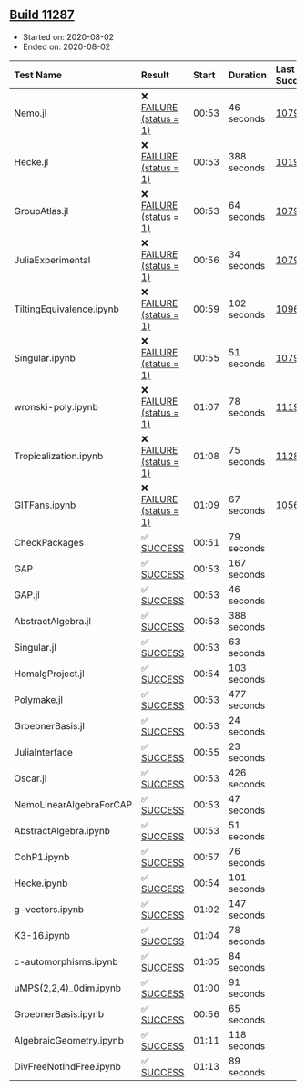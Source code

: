 ## [Build 11287](https://oscarci.mathematik.uni-kl.de/job/oscar/11287/)

* Started on: 2020-08-02
* Ended on: 2020-08-02

| Test Name    | Result | Start | Duration | Last Success | First Failure |
|:-------------|:-------|:------|:---------|:-------------|:--------------|
| Nemo.jl | ❌ [FAILURE (status = 1)](https://oscarci.mathematik.uni-kl.de/job/oscar/11287/artifact/logs/build-11287/Nemo.jl.log) | 00:53 | 46 seconds | [10790](https://oscarci.mathematik.uni-kl.de/job/oscar/10790/) | [10791](https://oscarci.mathematik.uni-kl.de/job/oscar/10791/) |
| Hecke.jl | ❌ [FAILURE (status = 1)](https://oscarci.mathematik.uni-kl.de/job/oscar/11287/artifact/logs/build-11287/Hecke.jl.log) | 00:53 | 388 seconds | [10197](https://oscarci.mathematik.uni-kl.de/job/oscar/10197/) | [10198](https://oscarci.mathematik.uni-kl.de/job/oscar/10198/) |
| GroupAtlas.jl | ❌ [FAILURE (status = 1)](https://oscarci.mathematik.uni-kl.de/job/oscar/11287/artifact/logs/build-11287/GroupAtlas.jl.log) | 00:53 | 64 seconds | [10790](https://oscarci.mathematik.uni-kl.de/job/oscar/10790/) | [10791](https://oscarci.mathematik.uni-kl.de/job/oscar/10791/) |
| JuliaExperimental | ❌ [FAILURE (status = 1)](https://oscarci.mathematik.uni-kl.de/job/oscar/11287/artifact/logs/build-11287/JuliaExperimental.log) | 00:56 | 34 seconds | [10790](https://oscarci.mathematik.uni-kl.de/job/oscar/10790/) | [10791](https://oscarci.mathematik.uni-kl.de/job/oscar/10791/) |
| TiltingEquivalence.ipynb | ❌ [FAILURE (status = 1)](https://oscarci.mathematik.uni-kl.de/job/oscar/11287/artifact/logs/build-11287/TiltingEquivalence.ipynb.log) | 00:59 | 102 seconds | [10962](https://oscarci.mathematik.uni-kl.de/job/oscar/10962/) | [10963](https://oscarci.mathematik.uni-kl.de/job/oscar/10963/) |
| Singular.ipynb | ❌ [FAILURE (status = 1)](https://oscarci.mathematik.uni-kl.de/job/oscar/11287/artifact/logs/build-11287/Singular.ipynb.log) | 00:55 | 51 seconds | [10790](https://oscarci.mathematik.uni-kl.de/job/oscar/10790/) | [10791](https://oscarci.mathematik.uni-kl.de/job/oscar/10791/) |
| wronski-poly.ipynb | ❌ [FAILURE (status = 1)](https://oscarci.mathematik.uni-kl.de/job/oscar/11287/artifact/logs/build-11287/wronski-poly.ipynb.log) | 01:07 | 78 seconds | [11192](https://oscarci.mathematik.uni-kl.de/job/oscar/11192/) | [11193](https://oscarci.mathematik.uni-kl.de/job/oscar/11193/) |
| Tropicalization.ipynb | ❌ [FAILURE (status = 1)](https://oscarci.mathematik.uni-kl.de/job/oscar/11287/artifact/logs/build-11287/Tropicalization.ipynb.log) | 01:08 | 75 seconds | [11286](https://oscarci.mathematik.uni-kl.de/job/oscar/11286/) | [11287](https://oscarci.mathematik.uni-kl.de/job/oscar/11287/) |
| GITFans.ipynb | ❌ [FAILURE (status = 1)](https://oscarci.mathematik.uni-kl.de/job/oscar/11287/artifact/logs/build-11287/GITFans.ipynb.log) | 01:09 | 67 seconds | [10566](https://oscarci.mathematik.uni-kl.de/job/oscar/10566/) | [10567](https://oscarci.mathematik.uni-kl.de/job/oscar/10567/) |
| CheckPackages | ✅ [SUCCESS](https://oscarci.mathematik.uni-kl.de/job/oscar/11287/artifact/logs/build-11287/CheckPackages.log) | 00:51 | 79 seconds |  |  |
| GAP | ✅ [SUCCESS](https://oscarci.mathematik.uni-kl.de/job/oscar/11287/artifact/logs/build-11287/GAP.log) | 00:53 | 167 seconds |  |  |
| GAP.jl | ✅ [SUCCESS](https://oscarci.mathematik.uni-kl.de/job/oscar/11287/artifact/logs/build-11287/GAP.jl.log) | 00:53 | 46 seconds |  |  |
| AbstractAlgebra.jl | ✅ [SUCCESS](https://oscarci.mathematik.uni-kl.de/job/oscar/11287/artifact/logs/build-11287/AbstractAlgebra.jl.log) | 00:53 | 388 seconds |  |  |
| Singular.jl | ✅ [SUCCESS](https://oscarci.mathematik.uni-kl.de/job/oscar/11287/artifact/logs/build-11287/Singular.jl.log) | 00:53 | 63 seconds |  |  |
| HomalgProject.jl | ✅ [SUCCESS](https://oscarci.mathematik.uni-kl.de/job/oscar/11287/artifact/logs/build-11287/HomalgProject.jl.log) | 00:54 | 103 seconds |  |  |
| Polymake.jl | ✅ [SUCCESS](https://oscarci.mathematik.uni-kl.de/job/oscar/11287/artifact/logs/build-11287/Polymake.jl.log) | 00:53 | 477 seconds |  |  |
| GroebnerBasis.jl | ✅ [SUCCESS](https://oscarci.mathematik.uni-kl.de/job/oscar/11287/artifact/logs/build-11287/GroebnerBasis.jl.log) | 00:53 | 24 seconds |  |  |
| JuliaInterface | ✅ [SUCCESS](https://oscarci.mathematik.uni-kl.de/job/oscar/11287/artifact/logs/build-11287/JuliaInterface.log) | 00:55 | 23 seconds |  |  |
| Oscar.jl | ✅ [SUCCESS](https://oscarci.mathematik.uni-kl.de/job/oscar/11287/artifact/logs/build-11287/Oscar.jl.log) | 00:53 | 426 seconds |  |  |
| NemoLinearAlgebraForCAP | ✅ [SUCCESS](https://oscarci.mathematik.uni-kl.de/job/oscar/11287/artifact/logs/build-11287/NemoLinearAlgebraForCAP.log) | 00:53 | 47 seconds |  |  |
| AbstractAlgebra.ipynb | ✅ [SUCCESS](https://oscarci.mathematik.uni-kl.de/job/oscar/11287/artifact/logs/build-11287/AbstractAlgebra.ipynb.log) | 00:53 | 51 seconds |  |  |
| CohP1.ipynb | ✅ [SUCCESS](https://oscarci.mathematik.uni-kl.de/job/oscar/11287/artifact/logs/build-11287/CohP1.ipynb.log) | 00:57 | 76 seconds |  |  |
| Hecke.ipynb | ✅ [SUCCESS](https://oscarci.mathematik.uni-kl.de/job/oscar/11287/artifact/logs/build-11287/Hecke.ipynb.log) | 00:54 | 101 seconds |  |  |
| g-vectors.ipynb | ✅ [SUCCESS](https://oscarci.mathematik.uni-kl.de/job/oscar/11287/artifact/logs/build-11287/g-vectors.ipynb.log) | 01:02 | 147 seconds |  |  |
| K3-16.ipynb | ✅ [SUCCESS](https://oscarci.mathematik.uni-kl.de/job/oscar/11287/artifact/logs/build-11287/K3-16.ipynb.log) | 01:04 | 78 seconds |  |  |
| c-automorphisms.ipynb | ✅ [SUCCESS](https://oscarci.mathematik.uni-kl.de/job/oscar/11287/artifact/logs/build-11287/c-automorphisms.ipynb.log) | 01:05 | 84 seconds |  |  |
| uMPS(2,2,4)_0dim.ipynb | ✅ [SUCCESS](https://oscarci.mathematik.uni-kl.de/job/oscar/11287/artifact/logs/build-11287/uMPS-2-2-4-_0dim.ipynb.log) | 01:00 | 91 seconds |  |  |
| GroebnerBasis.ipynb | ✅ [SUCCESS](https://oscarci.mathematik.uni-kl.de/job/oscar/11287/artifact/logs/build-11287/GroebnerBasis.ipynb.log) | 00:56 | 65 seconds |  |  |
| AlgebraicGeometry.ipynb | ✅ [SUCCESS](https://oscarci.mathematik.uni-kl.de/job/oscar/11287/artifact/logs/build-11287/AlgebraicGeometry.ipynb.log) | 01:11 | 118 seconds |  |  |
| DivFreeNotIndFree.ipynb | ✅ [SUCCESS](https://oscarci.mathematik.uni-kl.de/job/oscar/11287/artifact/logs/build-11287/DivFreeNotIndFree.ipynb.log) | 01:13 | 89 seconds |  |  |
